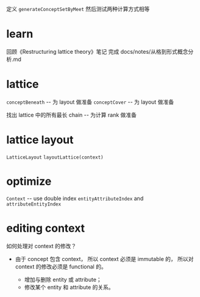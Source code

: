 定义 `generateConceptSetByMeet` 然后测试两种计算方式相等

# learn

回顾《Restructuring lattice theory》笔记
完成 docs/notes/从格到形式概念分析.md

# lattice

`conceptBeneath` -- 为 layout 做准备
`conceptCover` -- 为 layout 做准备

找出 lattice 中的所有最长 chain -- 为计算 rank 做准备

# lattice layout

`LatticeLayout`
`layoutLattice(context)`

# optimize

`Context` -- use double index `entityAttributeIndex` and `attributeEntityIndex`

# editing context

如何处理对 context 的修改？

- 由于 concept 包含 context，
  所以 context 必须是 immutable 的，
  所以对 context 的修改必须是 functional 的。

  - 增加与删除 entity 或 attribute；
  - 修改某个 entity 和 attribute 的关系。
